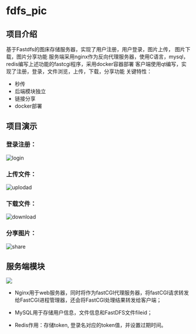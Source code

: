 # fdfs_pic
## 项目介绍

基于Fastdfs的图床存储服务器，实现了用户注册，用户登录，图片上传，  图片下载，图片分享功能
服务端采用nginx作为反向代理服务器，使用C语言，mysql，redis编写上述功能的fastcgi程序，采用docker容器部署
客户端使用qt编写，实现了注册，登录，文件浏览，上传，下载，分享功能
关键特性：

* 秒传
* 后端模块独立
* 链接分享
* docker部署

## 项目演示

### 登录注册：

![login](imgs/login.gif)

### 上传文件：

![uplodad](imgs/upload.gif)

### 下载文件：

![download](imgs/download.gif)

### 分享图片：

![share](imgs/shared.gif)



## 服务端模块

![](http://47.100.86.209:8080/group1/M00/00/00/rBIAAmTGG6GAWGsqAATBp-uHCJQ177.svg)



* Nginx用于web服务器，同时将作为fastCGI代理服务器，将fastCGI请求转发给FastCGI进程管理器，还会将FastCGI处理结果转发给客户端；

* MySQL用于存储用户信息，文件信息和FastDFS文件fileid；

* Redis作用：存储token, 登录名对应的token值，并设置过期时间。

